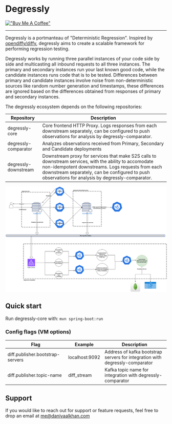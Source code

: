 # Degressly

[!["Buy Me A Coffee"](https://www.buymeacoffee.com/assets/img/custom_images/orange_img.png)](https://www.buymeacoffee.com/daniyaalk)

---

Degressly is a portmanteau of "Deterministic Regression". Inspired by [opendiffy/diffy](https://github.com/opendiffy/diffy), degressly aims to create a scalable framework for performing regression testing.

Degressly works by running three parallel instances of your code side by side and multicasting all inbound requests to all three instances. The primary and secondary instances run your last known good code, while the candidate instances runs code that is to be tested.
Differences between primary and candidate instances involve noise from non-deterministic sources like random number generation and timestamps, these differences are ignored based on the differences obtained from responses of primary and secondary instances.

The degressly ecosystem depends on the following repositories:

| Repository           | Description                                                                                                                                                                                                                                                      |
|----------------------|------------------------------------------------------------------------------------------------------------------------------------------------------------------------------------------------------------------------------------------------------------------|
| degressly-core       | Core frontend HTTP Proxy. Logs responses from each downstream separately, can be configured to push observations for analysis by degressly-comparator.                                                                                                           |
| degressly-comparator | Analyzes observations received from Primary, Secondary and Candidate deployments                                                                                                                                                                                 |
| degressly-downstream | Downstream proxy for services that make S2S calls to downstream services, with the ability to accomodate non-idempotent downstreams. Logs requests from each downstream separately, can be configured to push observations for analysis by degressly-comparator. |


![Degressly architecture](images/Degressly.png)

## Quick start

Run degressly-core with:
```mvn spring-boot:run```

### Config flags (VM options)

| Flag                             | Example        | Description                                                                  |
|----------------------------------|----------------|------------------------------------------------------------------------------|
| diff.publisher.bootstrap-servers | localhost:9092 | Address of kafka bootstrap servers for integration with degressly-comparator |
| diff.publisher.topic-name        | diff_stream    | Kafka topic name for integration with degressly-comparator                   |

## Support

If you would like to reach out for support or feature requests, feel free to drop an email at [me@daniyaalkhan.com](mailto:me@daniyaalkhan.com)

